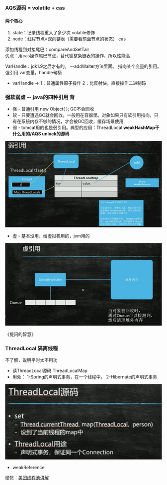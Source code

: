 

### AQS源码 =  volatile + cas

#### 两个核心

1. state：记录线程重入了多少次 volatile修饰
2. node：线程节点=双向链表（需要看前面节点的状态） cas

添加线程到对接尾巴：compareAndSetTail  
优点：用cas操作尾巴节点，替代锁整条链表的操作，所以性能高

VarHandle：jdk1.9之后才有的。  --addWaiter方法里面。 指向某个变量的引用。 强引用
var变量，handle句柄

* varHandle -> 1：普通属性原子操作 2：比反射快，直接操作二进制码



### 强软弱虚 -- java的四种引用       背

* 强 - 普通引用 new Object( ); GC不会回收
* 软 - 只要遭遇GC就会回收。一般用在容器里。对象如果只有软引用指向，只有在系统内存不够的情况，才会被GC回收，缓存场景使用
* 弱 - tomcat用的也是弱引用。典型的应用：ThreadLocal 
  **weakHashMap干什么用的/AQS unlock的源码**

 ![image-20210220095744504](images/image-20210220095744504.png)

* 虚 - 基本没用，给虚拟机用的，jvm用的 

 ![image-20210220095808057](images/image-20210220095808057.png)

《提问的智慧》



### ThreadLocal 隔离线程

不了解，说明平时太不用功
* 读ThreadLocal源码  ThreadLocalMap 
* 用处：
1-Spring的声明式事务，在一个线程中。
2-Hibernate的声明式事务

 ![image-20210220100055624](images/image-20210220100055624.png)

 * weakReference



硬货：[美团线程池讲解](images/java-pooling-pratice-in-meituan.html)

